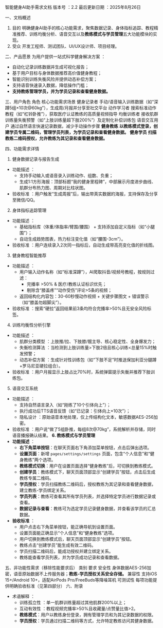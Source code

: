 智能健身AI助手需求文档
版本号 ：2.2
最后更新日期 ：2025年8月26日

一、文档概述
1. 目的 明确健身AI助手的核心功能需求，聚焦数据记录、身体指标追踪、教程精准推荐、训练均衡分析、语音交互以及**教练模式与学员管理**五大功能模块的实现。
2. 受众 开发工程师、测试团队、UI/UX设计师、项目经理。

二、产品愿景
为用户提供一站式科学健身解决方案 ：
* 自动化记录训练数据并生成可视化报告；
* 基于用户目标与身体数据推荐高价值健身教程；
* 智能识别训练失衡风险并提供动态补偿方案；
* 支持语音快速录入数据，降低操作门槛；
* **支持教练管理学员，并为学员记录和查看健身数据。**

三、用户角色
角色	核心功能需求场景
健身记录者	手动/语音输入训练数据（如“深蹲5组×10次@60kg”），生成周/月报并分享至社交平台
动作学习者	搜索标准动作教程（如“杠铃卧推”），获取医疗认证教练的高质量视频指导
均衡训练者	接收肌群训练量失衡预警（如“上肢训练量超下肢200%”）及定制化补偿训练包
语音交互用户	通过自然语言快速记录数据，减少手动操作步骤
**健身教练**	**以教练模式登录，创建学员专属二维码，管理学员列表，为学员记录和查看健身数据。**
**健身学员**	**扫描教练二维码授权，允许教练为其记录和查看健身数据。**

四、功能需求详情
1. 健身数据记录与报告生成
* 功能描述 ：
    * 支持手动输入或语音录入训练动作、组数、负重；
    * 生成1:1方形海报：顶部标题“我的健身里程碑”，中部展示月度进步曲线、肌群分布热力图、周期对比柱状图。
* 验收标准 ：用户触发“生成周报”后，输出带真实数据的海报，支持保存及分享至微信/QQ。
2. 身体指标追踪管理
* 功能描述 ：
    * 基础指标库（体重/体脂率/臂围/腰围） + 支持添加自定义指标（如“小腿围”）；
    * 自动生成趋势图表，热力标注变化值（如“腰围-3cm”）。
* 验收标准 ：用户连续录入2次同一指标后，自动生成带高亮变化值的折线图。
3. 健身教程智能推荐
* 功能描述 ：
    * 用户输入动作名称（如“标准深蹲”），AI爬取抖音/视频号教程，按规则过滤：
        * 完播率 >50% & 医疗/教练认证标识优先；
        * 剔除含“膝盖疼”“动作受伤”评论>5条的视频；
    * 返回结构化内容包：30-60秒慢动作视频 + 关键步骤图文 + 错误警示（如“膝盖勿超脚尖”）。
* 验收标准 ：搜索“硬拉”返回结果前3条均符合完播率>50%且无安全风险标签。
4. 训练均衡性分析引擎
* 功能描述 ：
    * 肌群分类模型 ：上肢推/拉、下肢膝/髋主导、核心稳定性、全身爆发力；
    * 失衡检测算法 ：当检测到上肢训练量>下肢2倍且核心训练<总量15%时触发预警；
    * 动态补偿方案 ：生成针对性训练包（如“下肢不足”时推送保加利亚分腿蹲+罗马尼亚硬拉组合）。
* 验收标准 ：用户月报显示上肢占比70%时，系统弹窗提示失衡并推荐下肢训练包。
5. 语音交互系统
* 功能描述 ：
    * 支持自然语言录入（如“刚练了10个引体向上”）；
    * 执行成功后TTS语音反馈（如“已记录：引体向上×10次”）；
    * 隐私设计 ：原始语音本地处理，仅上传结构化文本，敏感数据AES-256加密。
* 验收标准 ：用户说“做了5组卧推，每组8次@70kg”，系统解析并存储，同时语音播报确认结果。
**6. 教练模式与学员管理**
* **功能描述** ：
    * **右下角菜单按钮**：在聊天页面右下角添加菜单按钮，点击后弹出选项。
    * **设置页面**：新增 `pages/settings/settings` 页面，包含“个人信息”和“健身教练”两个选项。
    * **教练模式切换**：用户在设置页面选择“健身教练”后，可切换到教练模式。
    * **创建学员**：教练模式下，聊天页面顶部显示“创建学员”按钮，点击后生成教练专属二维码。
    * **学员授权**：学员扫描教练二维码后，授权教练为其记录和查看健身数据，建立教练-学员绑定关系。
    * **学员列表**：教练可查看其所有学员列表，并选择特定学员进行数据记录或查看。
    * **数据记录与查看**：教练可为选定学员记录健身数据，并查看该学员的汇总数据。
* **验收标准** ：
    * 用户点击右下角菜单按钮，能正确导航到设置页面。
    * 设置页面能正确显示“个人信息”和“健身教练”选项。
    * 用户切换到教练模式后，聊天页面顶部显示“创建学员”按钮。
    * 教练点击“创建学员”能生成有效二维码。
    * 学员扫描二维码后，能成功授权并建立绑定关系。
    * 教练能查看学员列表，并为学员成功记录和查看数据。

五、非功能性需求（移除性能要求后）
类别	要求
安全性	身体数据AES-256加密，语音原始数据不上传服务器；**教练-学员授权关系安全存储。**
兼容性	支持iOS 15+/Android 10+，适配AirPods Pro/FreeBuds等降噪耳机
可测试性	每项功能提供明确验收标准（见第四部分）
六、附录
* 术语解释 ：
    * 训练孤立性 ：单一肌群训练量超过其他肌群200%以上；
    * 互动有效性 ：教程视频完播率>50%且收藏量/点赞量比值>2。
    * **教练模式**：用户以教练身份登录，拥有管理学员和为其记录数据的权限。
    * **学员授权**：学员通过扫描二维码等方式，允许特定教练访问其健身数据。
